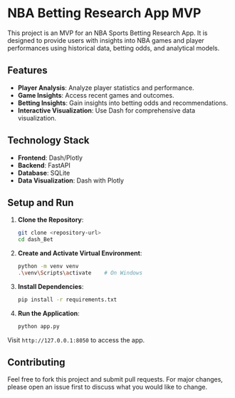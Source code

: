 # NBA Betting Research App MVP

This project is an MVP for an NBA Sports Betting Research App. It is designed to provide users with insights into NBA games and player performances using historical data, betting odds, and analytical models.

## Features

- **Player Analysis**: Analyze player statistics and performance.
- **Game Insights**: Access recent games and outcomes.
- **Betting Insights**: Gain insights into betting odds and recommendations.
- **Interactive Visualization**: Use Dash for comprehensive data visualization.

## Technology Stack

- **Frontend**: Dash/Plotly
- **Backend**: FastAPI
- **Database**: SQLite
- **Data Visualization**: Dash with Plotly

## Setup and Run

1. **Clone the Repository**:
   ```bash
   git clone <repository-url>
   cd dash_Bet
   ```

2. **Create and Activate Virtual Environment**:
   ```bash
   python -m venv venv
   .\venv\Scripts\activate    # On Windows
   ```

3. **Install Dependencies**:
   ```bash
   pip install -r requirements.txt
   ```

4. **Run the Application**:
   ```bash
   python app.py
   ```

Visit `http://127.0.0.1:8050` to access the app.

## Contributing

Feel free to fork this project and submit pull requests. For major changes, please open an issue first to discuss what you would like to change.
